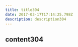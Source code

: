```yaml
---
title: title304
date: 2017-03-17T17:14:25.798Z
description: description304
---
```


## content304
  
